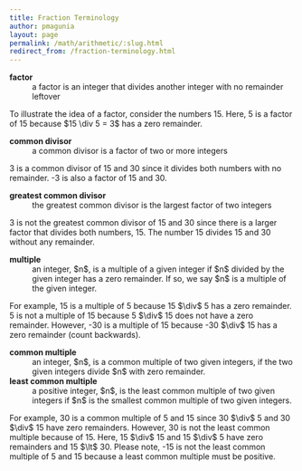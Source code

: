 ```yaml
---
title: Fraction Terminology
author: pmagunia
layout: page
permalink: /math/arithmetic/:slug.html
redirect_from: /fraction-terminology.html
---
```


<dl><dt><strong>factor</strong></dt>
<dd>a factor is an integer that divides another integer with no remainder leftover</dd>
</dl>

<p>To illustrate the idea of a factor, consider the numbers 15. Here, 5 is a factor of 15 because $15 \div 5 = 3$ has a zero remainder.</p>

<dl><dt><strong>common divisor</strong></dt>
<dd>a common divisor is a factor of two or more integers</dd>
</dl>

<p>3 is a common divisor of 15 and 30 since it divides both numbers with no remainder. -3 is also a factor of 15 and 30.</p>

<dl><dt><strong>greatest common divisor</strong></dt>
<dd>the greatest common divisor is the largest factor of two integers</dd></dl>

<p>3 is not the greatest common divisor of 15 and 30 since there is a larger factor that divides both numbers, 15. The number 15 divides 15 and 30 without any remainder.</p>

<dl><dt><strong>multiple</strong></dt>
<dd>an integer, $n$, is a multiple of a given integer if $n$ divided by the given integer has a zero remainder. If so, we say $n$ is a multiple of the given integer.</dd>
</dl>

<p>For example, 15 is a multiple of 5 because 15 $\div$ 5 has a zero remainder.  5 is not a multiple of 15 because 5 $\div$ 15 does not have a zero remainder. However, -30 is a multiple of 15 because -30 $\div$ 15 has a zero remainder (count backwards).</p>

<dl><dt><strong>common multiple</strong></dt>
<dd>an integer, $n$, is a common multiple of two given integers, if the two given integers divide $n$ with zero remainder.</dd>
<dt><strong>least common multiple</strong></dt>
<dd>a  positive integer, $n$, is the least common multiple of two given integers if $n$ is the smallest common multiple of two given integers.</dd>
</dl>

<p>For example, 30 is a common multiple of 5 and 15 since 30 $\div$ 5 and 30 $\div$ 15 have zero remainders. However, 30 is not the least common multiple because of 15. Here, 15 $\div$ 15 and 15 $\div$ 5 have zero remainders and 15 $\lt$ 30. Please note, -15 is not the least common multiple of 5 and 15 because a least common multiple must be positive.</p>
